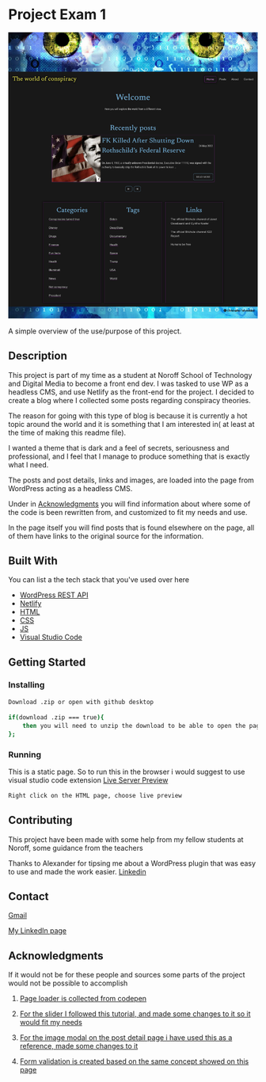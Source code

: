 # Project Exam 1

![image](/app/assets/index-page.png)

A simple overview of the use/purpose of this project.

## Description

This project is part of my time as a student at Noroff School of Technology and Digital Media to become a front end dev.
I was tasked to use WP as a headless CMS, and use Netlify as the front-end for the project. I decided to create a blog where I collected some posts regarding conspiracy theories.

The reason for going with this type of blog is because it is currently a hot topic around the world and it is something that I am interested in( at least at the time of making this readme file).

I wanted a theme that is dark and a feel of secrets, seriousness and professional, and I feel that I manage to produce something that is exactly what I need.  

The posts and post details, links and images, are loaded into the page from WordPress acting as a headless CMS. 

Under in [Acknowledgments](#Acknowledgments) you will find information about where some of the code is been rewritten from, and customized to fit my needs and use. 

In the page itself you will find posts that is found elsewhere on the page, all of them have links to the original source for the information. 

## Built With

You can list a the tech stack that you've used over here

- [WordPress REST API](https://developer.wordpress.org/rest-api/)
- [Netlify](https://www.netlify.com/)
- [HTML](https://en.wikipedia.org/wiki/HTML)
- [CSS](https://en.wikipedia.org/wiki/CSS)
- [JS](https://en.wikipedia.org/wiki/JavaScript)
- [Visual Studio Code](https://code.visualstudio.com/)

## Getting Started

### Installing

```bash
Download .zip or open with github desktop
```

```bash
if(download .zip === true){ 
    then you will need to unzip the download to be able to open the page in the browser.
};
```

### Running

This is a static page. So to run this in the browser i would suggest to use visual studio code extension [Live Server Preview](https://marketplace.visualstudio.com/items?itemName=negokaz.live-server-preview)

```bash
Right click on the HTML page, choose live preview
```

## Contributing

This project have been made with some help from my fellow students at Noroff, some guidance from the teachers

Thanks to Alexander for tipsing me about a WordPress plugin that was easy to use and made the work easier. 
[Linkedin](https://www.linkedin.com/in/alexander-barrett-64568a47/)

## Contact

[Gmail](christopher.tonnesalnd@gmail.com)

[My LinkedIn page](www.linkedin.com/in/christopher-tønnesland-8926a821a)

## Acknowledgments

If it would not be for these people and sources some parts of the project would not be possible to accomplish

1. [Page loader is collected from codepen](https://codepen.io/raymondyang/pen/RKQNdr?editors=0100)

2. [For the slider I followed this tutorial, and made some changes to it so it would fit my needs](https://www.youtube.com/watch?v=c5SIG7Ie0dM&t=28876s)

3. [For the image modal on the post detail page i have used this as a reference, made some changes to it](https://codepen.io/r3dg3cko/pen/ZLryQG?editors=1010)

4. [Form validation is created based on the same concept showed on this page](https://www.javascripttutorial.net/javascript-dom/javascript-form-validation)
